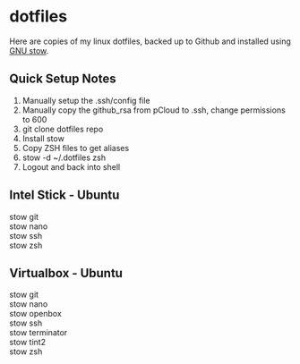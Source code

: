 # dotfiles

Here are copies of my linux dotfiles, backed up to Github and installed using [GNU stow](https://taihen.org/managing-dotfiles-with-gnu-stow/).

## Quick Setup Notes

1. Manually setup the .ssh/config file
2. Manually copy the github_rsa from pCloud to .ssh, change permissions to 600
3. git clone dotfiles repo
4. Install stow
5. Copy ZSH files to get aliases
  1. stow -d ~/.dotfiles zsh
6. Logout and back into shell


## Intel Stick - Ubuntu

stow git <br />
stow nano <br />
stow ssh <br />
stow zsh

## Virtualbox - Ubuntu

stow git <br />
stow nano <br />
stow openbox <br />
stow ssh <br />
stow terminator <br />
stow tint2 <br />
stow zsh

